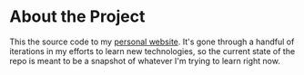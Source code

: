 # About the Project

This the source code to my [personal website](berintmoffett.com). It's gone through a
handful of iterations in my efforts to learn new technologies, so the current state of
the repo is meant to be a snapshot of whatever I'm trying to learn right now. 
